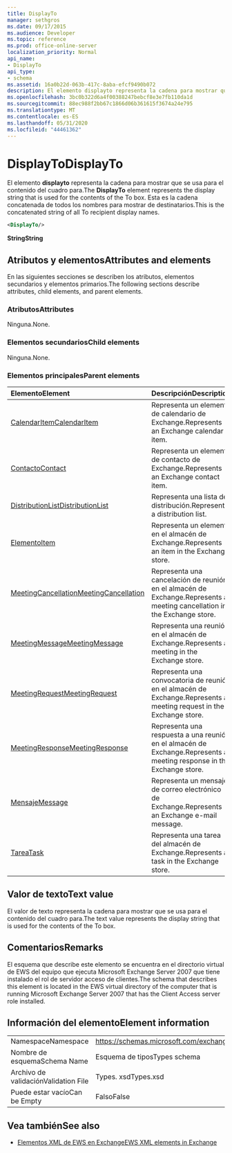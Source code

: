 ```yaml
---
title: DisplayTo
manager: sethgros
ms.date: 09/17/2015
ms.audience: Developer
ms.topic: reference
ms.prod: office-online-server
localization_priority: Normal
api_name:
- DisplayTo
api_type:
- schema
ms.assetid: 16a0b22d-063b-417c-8aba-efcf9490b072
description: El elemento displayto representa la cadena para mostrar que se usa para el contenido del cuadro para. Esta es la cadena concatenada de todos los nombres para mostrar de destinatarios.
ms.openlocfilehash: 3bc0b322d6a4f00388247bebcf8e3e7fb110da1d
ms.sourcegitcommit: 88ec988f2bb67c1866d06b361615f3674a24e795
ms.translationtype: MT
ms.contentlocale: es-ES
ms.lasthandoff: 05/31/2020
ms.locfileid: "44461362"
---
```

# <a name="displayto"></a><span data-ttu-id="fe951-104">DisplayTo</span><span class="sxs-lookup"><span data-stu-id="fe951-104">DisplayTo</span></span>

<span data-ttu-id="fe951-105">El elemento **displayto** representa la cadena para mostrar que se usa para el contenido del cuadro para.</span><span class="sxs-lookup"><span data-stu-id="fe951-105">The **DisplayTo** element represents the display string that is used for the contents of the To box.</span></span> <span data-ttu-id="fe951-106">Esta es la cadena concatenada de todos los nombres para mostrar de destinatarios.</span><span class="sxs-lookup"><span data-stu-id="fe951-106">This is the concatenated string of all To recipient display names.</span></span> 
  
```xml
<DisplayTo/>
```

 <span data-ttu-id="fe951-107">**String**</span><span class="sxs-lookup"><span data-stu-id="fe951-107">**String**</span></span>
## <a name="attributes-and-elements"></a><span data-ttu-id="fe951-108">Atributos y elementos</span><span class="sxs-lookup"><span data-stu-id="fe951-108">Attributes and elements</span></span>

<span data-ttu-id="fe951-109">En las siguientes secciones se describen los atributos, elementos secundarios y elementos primarios.</span><span class="sxs-lookup"><span data-stu-id="fe951-109">The following sections describe attributes, child elements, and parent elements.</span></span>
  
### <a name="attributes"></a><span data-ttu-id="fe951-110">Atributos</span><span class="sxs-lookup"><span data-stu-id="fe951-110">Attributes</span></span>

<span data-ttu-id="fe951-111">Ninguna.</span><span class="sxs-lookup"><span data-stu-id="fe951-111">None.</span></span>
  
### <a name="child-elements"></a><span data-ttu-id="fe951-112">Elementos secundarios</span><span class="sxs-lookup"><span data-stu-id="fe951-112">Child elements</span></span>

<span data-ttu-id="fe951-113">Ninguna.</span><span class="sxs-lookup"><span data-stu-id="fe951-113">None.</span></span>
  
### <a name="parent-elements"></a><span data-ttu-id="fe951-114">Elementos principales</span><span class="sxs-lookup"><span data-stu-id="fe951-114">Parent elements</span></span>

|<span data-ttu-id="fe951-115">**Elemento**</span><span class="sxs-lookup"><span data-stu-id="fe951-115">**Element**</span></span>|<span data-ttu-id="fe951-116">**Descripción**</span><span class="sxs-lookup"><span data-stu-id="fe951-116">**Description**</span></span>|
|:-----|:-----|
|[<span data-ttu-id="fe951-117">CalendarItem</span><span class="sxs-lookup"><span data-stu-id="fe951-117">CalendarItem</span></span>](calendaritem.md) <br/> |<span data-ttu-id="fe951-118">Representa un elemento de calendario de Exchange.</span><span class="sxs-lookup"><span data-stu-id="fe951-118">Represents an Exchange calendar item.</span></span>  <br/> |
|[<span data-ttu-id="fe951-119">Contacto</span><span class="sxs-lookup"><span data-stu-id="fe951-119">Contact</span></span>](contact.md) <br/> |<span data-ttu-id="fe951-120">Representa un elemento de contacto de Exchange.</span><span class="sxs-lookup"><span data-stu-id="fe951-120">Represents an Exchange contact item.</span></span>  <br/> |
|[<span data-ttu-id="fe951-121">DistributionList</span><span class="sxs-lookup"><span data-stu-id="fe951-121">DistributionList</span></span>](distributionlist.md) <br/> |<span data-ttu-id="fe951-122">Representa una lista de distribución.</span><span class="sxs-lookup"><span data-stu-id="fe951-122">Represents a distribution list.</span></span>  <br/> |
|[<span data-ttu-id="fe951-123">Elemento</span><span class="sxs-lookup"><span data-stu-id="fe951-123">Item</span></span>](item.md) <br/> |<span data-ttu-id="fe951-124">Representa un elemento en el almacén de Exchange.</span><span class="sxs-lookup"><span data-stu-id="fe951-124">Represents an item in the Exchange store.</span></span>  <br/> |
|[<span data-ttu-id="fe951-125">MeetingCancellation</span><span class="sxs-lookup"><span data-stu-id="fe951-125">MeetingCancellation</span></span>](meetingcancellation.md) <br/> |<span data-ttu-id="fe951-126">Representa una cancelación de reunión en el almacén de Exchange.</span><span class="sxs-lookup"><span data-stu-id="fe951-126">Represents a meeting cancellation in the Exchange store.</span></span>  <br/> |
|[<span data-ttu-id="fe951-127">MeetingMessage</span><span class="sxs-lookup"><span data-stu-id="fe951-127">MeetingMessage</span></span>](meetingmessage.md) <br/> |<span data-ttu-id="fe951-128">Representa una reunión en el almacén de Exchange.</span><span class="sxs-lookup"><span data-stu-id="fe951-128">Represents a meeting in the Exchange store.</span></span>  <br/> |
|[<span data-ttu-id="fe951-129">MeetingRequest</span><span class="sxs-lookup"><span data-stu-id="fe951-129">MeetingRequest</span></span>](meetingrequest.md) <br/> |<span data-ttu-id="fe951-130">Representa una convocatoria de reunión en el almacén de Exchange.</span><span class="sxs-lookup"><span data-stu-id="fe951-130">Represents a meeting request in the Exchange store.</span></span>  <br/> |
|[<span data-ttu-id="fe951-131">MeetingResponse</span><span class="sxs-lookup"><span data-stu-id="fe951-131">MeetingResponse</span></span>](meetingresponse.md) <br/> |<span data-ttu-id="fe951-132">Representa una respuesta a una reunión en el almacén de Exchange.</span><span class="sxs-lookup"><span data-stu-id="fe951-132">Represents a meeting response in the Exchange store.</span></span>  <br/> |
|[<span data-ttu-id="fe951-133">Mensaje</span><span class="sxs-lookup"><span data-stu-id="fe951-133">Message</span></span>](message-ex15websvcsotherref.md) <br/> |<span data-ttu-id="fe951-134">Representa un mensaje de correo electrónico de Exchange.</span><span class="sxs-lookup"><span data-stu-id="fe951-134">Represents an Exchange e-mail message.</span></span>  <br/> |
|[<span data-ttu-id="fe951-135">Tarea</span><span class="sxs-lookup"><span data-stu-id="fe951-135">Task</span></span>](task.md) <br/> |<span data-ttu-id="fe951-136">Representa una tarea del almacén de Exchange.</span><span class="sxs-lookup"><span data-stu-id="fe951-136">Represents a task in the Exchange store.</span></span>  <br/> |
   
## <a name="text-value"></a><span data-ttu-id="fe951-137">Valor de texto</span><span class="sxs-lookup"><span data-stu-id="fe951-137">Text value</span></span>

<span data-ttu-id="fe951-138">El valor de texto representa la cadena para mostrar que se usa para el contenido del cuadro para.</span><span class="sxs-lookup"><span data-stu-id="fe951-138">The text value represents the display string that is used for the contents of the To box.</span></span>
  
## <a name="remarks"></a><span data-ttu-id="fe951-139">Comentarios</span><span class="sxs-lookup"><span data-stu-id="fe951-139">Remarks</span></span>

<span data-ttu-id="fe951-140">El esquema que describe este elemento se encuentra en el directorio virtual de EWS del equipo que ejecuta Microsoft Exchange Server 2007 que tiene instalado el rol de servidor acceso de clientes.</span><span class="sxs-lookup"><span data-stu-id="fe951-140">The schema that describes this element is located in the EWS virtual directory of the computer that is running Microsoft Exchange Server 2007 that has the Client Access server role installed.</span></span>
  
## <a name="element-information"></a><span data-ttu-id="fe951-141">Información del elemento</span><span class="sxs-lookup"><span data-stu-id="fe951-141">Element information</span></span>

|||
|:-----|:-----|
|<span data-ttu-id="fe951-142">Namespace</span><span class="sxs-lookup"><span data-stu-id="fe951-142">Namespace</span></span>  <br/> |https://schemas.microsoft.com/exchange/services/2006/types  <br/> |
|<span data-ttu-id="fe951-143">Nombre de esquema</span><span class="sxs-lookup"><span data-stu-id="fe951-143">Schema Name</span></span>  <br/> |<span data-ttu-id="fe951-144">Esquema de tipos</span><span class="sxs-lookup"><span data-stu-id="fe951-144">Types schema</span></span>  <br/> |
|<span data-ttu-id="fe951-145">Archivo de validación</span><span class="sxs-lookup"><span data-stu-id="fe951-145">Validation File</span></span>  <br/> |<span data-ttu-id="fe951-146">Types. xsd</span><span class="sxs-lookup"><span data-stu-id="fe951-146">Types.xsd</span></span>  <br/> |
|<span data-ttu-id="fe951-147">Puede estar vacío</span><span class="sxs-lookup"><span data-stu-id="fe951-147">Can be Empty</span></span>  <br/> |<span data-ttu-id="fe951-148">Falso</span><span class="sxs-lookup"><span data-stu-id="fe951-148">False</span></span>  <br/> |
   
## <a name="see-also"></a><span data-ttu-id="fe951-149">Vea también</span><span class="sxs-lookup"><span data-stu-id="fe951-149">See also</span></span>

- [<span data-ttu-id="fe951-150">Elementos XML de EWS en Exchange</span><span class="sxs-lookup"><span data-stu-id="fe951-150">EWS XML elements in Exchange</span></span>](ews-xml-elements-in-exchange.md)

